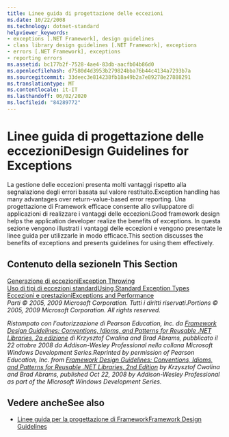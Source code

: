 ```yaml
---
title: Linee guida di progettazione delle eccezioni
ms.date: 10/22/2008
ms.technology: dotnet-standard
helpviewer_keywords:
- exceptions [.NET Framework], design guidelines
- class library design guidelines [.NET Framework], exceptions
- errors [.NET Framework], exceptions
- reporting errors
ms.assetid: bc177b2f-7528-4ae4-83db-aacfb04b86d0
ms.openlocfilehash: d7580d4d3953b279824bba76b44c4134a7293b7a
ms.sourcegitcommit: 33deec3e814238fb18a49b2a7e89278e27888291
ms.translationtype: MT
ms.contentlocale: it-IT
ms.lasthandoff: 06/02/2020
ms.locfileid: "84289772"
---
```

# <a name="design-guidelines-for-exceptions"></a><span data-ttu-id="c86a7-102">Linee guida di progettazione delle eccezioni</span><span class="sxs-lookup"><span data-stu-id="c86a7-102">Design Guidelines for Exceptions</span></span>
<span data-ttu-id="c86a7-103">La gestione delle eccezioni presenta molti vantaggi rispetto alla segnalazione degli errori basata sul valore restituito.</span><span class="sxs-lookup"><span data-stu-id="c86a7-103">Exception handling has many advantages over return-value-based error reporting.</span></span> <span data-ttu-id="c86a7-104">Una progettazione di Framework efficace consente allo sviluppatore di applicazioni di realizzare i vantaggi delle eccezioni.</span><span class="sxs-lookup"><span data-stu-id="c86a7-104">Good framework design helps the application developer realize the benefits of exceptions.</span></span> <span data-ttu-id="c86a7-105">In questa sezione vengono illustrati i vantaggi delle eccezioni e vengono presentate le linee guida per utilizzarle in modo efficace.</span><span class="sxs-lookup"><span data-stu-id="c86a7-105">This section discusses the benefits of exceptions and presents guidelines for using them effectively.</span></span>  
  
## <a name="in-this-section"></a><span data-ttu-id="c86a7-106">Contenuto della sezione</span><span class="sxs-lookup"><span data-stu-id="c86a7-106">In This Section</span></span>  
 [<span data-ttu-id="c86a7-107">Generazione di eccezioni</span><span class="sxs-lookup"><span data-stu-id="c86a7-107">Exception Throwing</span></span>](exception-throwing.md)  
 [<span data-ttu-id="c86a7-108">Uso di tipi di eccezioni standard</span><span class="sxs-lookup"><span data-stu-id="c86a7-108">Using Standard Exception Types</span></span>](using-standard-exception-types.md)  
 [<span data-ttu-id="c86a7-109">Eccezioni e prestazioni</span><span class="sxs-lookup"><span data-stu-id="c86a7-109">Exceptions and Performance</span></span>](exceptions-and-performance.md)  
 <span data-ttu-id="c86a7-110">*Parti © 2005, 2009 Microsoft Corporation. Tutti i diritti riservati.*</span><span class="sxs-lookup"><span data-stu-id="c86a7-110">*Portions © 2005, 2009 Microsoft Corporation. All rights reserved.*</span></span>  
  
 <span data-ttu-id="c86a7-111">*Ristampato con l'autorizzazione di Pearson Education, Inc. da [Framework Design Guidelines: Conventions, Idioms, and Patterns for Reusable .NET Libraries, 2a edizione](https://www.informit.com/store/framework-design-guidelines-conventions-idioms-and-9780321545619) di Krzysztof Cwalina and Brad Abrams, pubblicato il 22 ottobre 2008 da Addison-Wesley Professional nella collana Microsoft Windows Development Series.*</span><span class="sxs-lookup"><span data-stu-id="c86a7-111">*Reprinted by permission of Pearson Education, Inc. from [Framework Design Guidelines: Conventions, Idioms, and Patterns for Reusable .NET Libraries, 2nd Edition](https://www.informit.com/store/framework-design-guidelines-conventions-idioms-and-9780321545619) by Krzysztof Cwalina and Brad Abrams, published Oct 22, 2008 by Addison-Wesley Professional as part of the Microsoft Windows Development Series.*</span></span>  
  
## <a name="see-also"></a><span data-ttu-id="c86a7-112">Vedere anche</span><span class="sxs-lookup"><span data-stu-id="c86a7-112">See also</span></span>

- [<span data-ttu-id="c86a7-113">Linee guida per la progettazione di Framework</span><span class="sxs-lookup"><span data-stu-id="c86a7-113">Framework Design Guidelines</span></span>](index.md)
